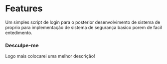# Features
Um simples script de login para o posterior desenvolvimento de sistema de proprio para implementação de sistema de segurança basico porem de facil entedimento.


### Desculpe-me
Logo mais colocarei uma melhor descrição!
